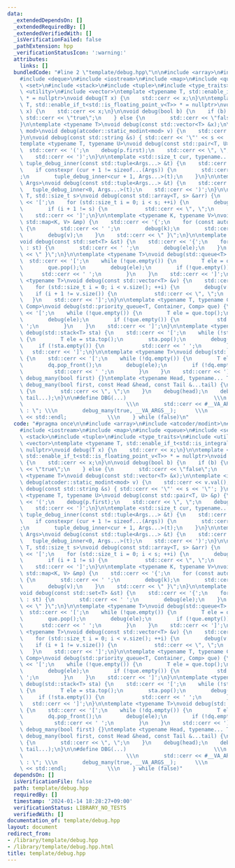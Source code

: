 ```yaml
---
data:
  _extendedDependsOn: []
  _extendedRequiredBy: []
  _extendedVerifiedWith: []
  _isVerificationFailed: false
  _pathExtension: hpp
  _verificationStatusIcon: ':warning:'
  attributes:
    links: []
  bundledCode: "#line 2 \"template/debug.hpp\"\n\n#include <array>\n#include <atcoder/modint>\n\
    #include <deque>\n#include <iostream>\n#include <map>\n#include <queue>\n#include\
    \ <set>\n#include <stack>\n#include <tuple>\n#include <type_traits>\n#include\
    \ <utility>\n#include <vector>\ntemplate <typename T, std::enable_if_t<std::is_integral_v<T>>\
    \ * = nullptr>\nvoid debug(T x) {\n    std::cerr << x;\n}\n\ntemplate <typename\
    \ T, std::enable_if_t<std::is_floating_point_v<T>> * = nullptr>\nvoid debug(T\
    \ x) {\n    std::cerr << x;\n}\n\nvoid debug(bool b) {\n    if (b) {\n       \
    \ std::cerr << \"true\";\n    } else {\n        std::cerr << \"false\";\n    }\n\
    }\n\ntemplate <typename T>\nvoid debug(const std::vector<T> &x);\n\ntemplate <int\
    \ mod>\nvoid debug(atcoder::static_modint<mod> v) {\n    std::cerr << v.val();\n\
    }\n\nvoid debug(const std::string &s) { std::cerr << '\"' << s << '\"'; }\n\n\
    template <typename T, typename U>\nvoid debug(const std::pair<T, U> &p) {\n  \
    \  std::cerr << '(';\n    debug(p.first);\n    std::cerr << \", \";\n    debug(p.second);\n\
    \    std::cerr << ')';\n}\n\ntemplate <std::size_t cur, typename... Args>\nvoid\
    \ tuple_debug_inner(const std::tuple<Args...> &t) {\n    std::cerr << std::get<cur>(t);\n\
    \    if constexpr (cur + 1 != sizeof...(Args)) {\n        std::cerr << \", \"\
    ;\n        tuple_debug_inner<cur + 1, Args...>(t);\n    }\n}\n\ntemplate <typename...\
    \ Args>\nvoid debug(const std::tuple<Args...> &t) {\n    std::cerr << '(';\n \
    \   tuple_debug_inner<0, Args...>(t);\n    std::cerr << ')';\n}\n\ntemplate <typename\
    \ T, std::size_t s>\nvoid debug(const std::array<T, s> &arr) {\n    std::cerr\
    \ << '[';\n    for (std::size_t i = 0; i < s; ++i) {\n        debug(arr[i]);\n\
    \        if (i + 1 != s) {\n            std::cerr << \", \";\n        }\n    }\n\
    \    std::cerr << ']';\n}\n\ntemplate <typename K, typename V>\nvoid debug(const\
    \ std::map<K, V> &mp) {\n    std::cerr << '{';\n    for (const auto [k, v] : mp)\
    \ {\n        std::cerr << ' ';\n        debug(k);\n        std::cerr << ':';\n\
    \        debug(v);\n    }\n    std::cerr << \" }\";\n}\n\ntemplate <typename T>\n\
    void debug(const std::set<T> &st) {\n    std::cerr << '{';\n    for (const T &ele\
    \ : st) {\n        std::cerr << ' ';\n        debug(ele);\n    }\n    std::cerr\
    \ << \" }\";\n}\n\ntemplate <typename T>\nvoid debug(std::queue<T> que) {\n  \
    \  std::cerr << '[';\n    while (!que.empty()) {\n        T ele = que.front();\n\
    \        que.pop();\n        debug(ele);\n        if (!que.empty()) {\n      \
    \      std::cerr << ' ';\n        }\n    }\n    std::cerr << ']';\n}\n\ntemplate\
    \ <typename T>\nvoid debug(const std::vector<T> &v) {\n    std::cerr << '[';\n\
    \    for (std::size_t i = 0; i < v.size(); ++i) {\n        debug(v[i]);\n    \
    \    if (i + 1 != v.size()) {\n            std::cerr << \", \";\n        }\n \
    \   }\n    std::cerr << ']';\n}\n\ntemplate <typename T, typename Container, typename\
    \ Comp>\nvoid debug(std::priority_queue<T, Container, Comp> que) {\n    std::cerr\
    \ << '[';\n    while (!que.empty()) {\n        T ele = que.top();\n        que.pop();\n\
    \        debug(ele);\n        if (!que.empty()) {\n            std::cerr << '\
    \ ';\n        }\n    }\n    std::cerr << ']';\n}\n\ntemplate <typename T>\nvoid\
    \ debug(std::stack<T> sta) {\n    std::cerr << '[';\n    while (!sta.empty())\
    \ {\n        T ele = sta.top();\n        sta.pop();\n        debug(ele);\n   \
    \     if (!sta.empty()) {\n            std::cerr << ' ';\n        }\n    }\n \
    \   std::cerr << ']';\n}\n\ntemplate <typename T>\nvoid debug(std::deque<T> dq)\
    \ {\n    std::cerr << '[';\n    while (!dq.empty()) {\n        T ele = dq.front();\n\
    \        dq.pop_front();\n        debug(ele);\n        if (!dq.empty()) {\n  \
    \          std::cerr << ' ';\n        }\n    }\n    std::cerr << ']';\n}\n\nvoid\
    \ debug_many(bool first) {}\ntemplate <typename Head, typename... Tail>\nvoid\
    \ debug_many(bool first, const Head &head, const Tail &...tail) {\n    if (!first)\
    \ {\n        std::cerr << \", \";\n    }\n    debug(head);\n    debug_many(false,\
    \ tail...);\n}\n\n#define DBG(...)                            \\\n    do {   \
    \                                 \\\n        std::cerr << #__VA_ARGS__ << \"\
    \ : \"; \\\n        debug_many(true, __VA_ARGS__);      \\\n        std::cerr\
    \ << std::endl;             \\\n    } while (false)\n"
  code: "#pragma once\n\n#include <array>\n#include <atcoder/modint>\n#include <deque>\n\
    #include <iostream>\n#include <map>\n#include <queue>\n#include <set>\n#include\
    \ <stack>\n#include <tuple>\n#include <type_traits>\n#include <utility>\n#include\
    \ <vector>\ntemplate <typename T, std::enable_if_t<std::is_integral_v<T>> * =\
    \ nullptr>\nvoid debug(T x) {\n    std::cerr << x;\n}\n\ntemplate <typename T,\
    \ std::enable_if_t<std::is_floating_point_v<T>> * = nullptr>\nvoid debug(T x)\
    \ {\n    std::cerr << x;\n}\n\nvoid debug(bool b) {\n    if (b) {\n        std::cerr\
    \ << \"true\";\n    } else {\n        std::cerr << \"false\";\n    }\n}\n\ntemplate\
    \ <typename T>\nvoid debug(const std::vector<T> &x);\n\ntemplate <int mod>\nvoid\
    \ debug(atcoder::static_modint<mod> v) {\n    std::cerr << v.val();\n}\n\nvoid\
    \ debug(const std::string &s) { std::cerr << '\"' << s << '\"'; }\n\ntemplate\
    \ <typename T, typename U>\nvoid debug(const std::pair<T, U> &p) {\n    std::cerr\
    \ << '(';\n    debug(p.first);\n    std::cerr << \", \";\n    debug(p.second);\n\
    \    std::cerr << ')';\n}\n\ntemplate <std::size_t cur, typename... Args>\nvoid\
    \ tuple_debug_inner(const std::tuple<Args...> &t) {\n    std::cerr << std::get<cur>(t);\n\
    \    if constexpr (cur + 1 != sizeof...(Args)) {\n        std::cerr << \", \"\
    ;\n        tuple_debug_inner<cur + 1, Args...>(t);\n    }\n}\n\ntemplate <typename...\
    \ Args>\nvoid debug(const std::tuple<Args...> &t) {\n    std::cerr << '(';\n \
    \   tuple_debug_inner<0, Args...>(t);\n    std::cerr << ')';\n}\n\ntemplate <typename\
    \ T, std::size_t s>\nvoid debug(const std::array<T, s> &arr) {\n    std::cerr\
    \ << '[';\n    for (std::size_t i = 0; i < s; ++i) {\n        debug(arr[i]);\n\
    \        if (i + 1 != s) {\n            std::cerr << \", \";\n        }\n    }\n\
    \    std::cerr << ']';\n}\n\ntemplate <typename K, typename V>\nvoid debug(const\
    \ std::map<K, V> &mp) {\n    std::cerr << '{';\n    for (const auto [k, v] : mp)\
    \ {\n        std::cerr << ' ';\n        debug(k);\n        std::cerr << ':';\n\
    \        debug(v);\n    }\n    std::cerr << \" }\";\n}\n\ntemplate <typename T>\n\
    void debug(const std::set<T> &st) {\n    std::cerr << '{';\n    for (const T &ele\
    \ : st) {\n        std::cerr << ' ';\n        debug(ele);\n    }\n    std::cerr\
    \ << \" }\";\n}\n\ntemplate <typename T>\nvoid debug(std::queue<T> que) {\n  \
    \  std::cerr << '[';\n    while (!que.empty()) {\n        T ele = que.front();\n\
    \        que.pop();\n        debug(ele);\n        if (!que.empty()) {\n      \
    \      std::cerr << ' ';\n        }\n    }\n    std::cerr << ']';\n}\n\ntemplate\
    \ <typename T>\nvoid debug(const std::vector<T> &v) {\n    std::cerr << '[';\n\
    \    for (std::size_t i = 0; i < v.size(); ++i) {\n        debug(v[i]);\n    \
    \    if (i + 1 != v.size()) {\n            std::cerr << \", \";\n        }\n \
    \   }\n    std::cerr << ']';\n}\n\ntemplate <typename T, typename Container, typename\
    \ Comp>\nvoid debug(std::priority_queue<T, Container, Comp> que) {\n    std::cerr\
    \ << '[';\n    while (!que.empty()) {\n        T ele = que.top();\n        que.pop();\n\
    \        debug(ele);\n        if (!que.empty()) {\n            std::cerr << '\
    \ ';\n        }\n    }\n    std::cerr << ']';\n}\n\ntemplate <typename T>\nvoid\
    \ debug(std::stack<T> sta) {\n    std::cerr << '[';\n    while (!sta.empty())\
    \ {\n        T ele = sta.top();\n        sta.pop();\n        debug(ele);\n   \
    \     if (!sta.empty()) {\n            std::cerr << ' ';\n        }\n    }\n \
    \   std::cerr << ']';\n}\n\ntemplate <typename T>\nvoid debug(std::deque<T> dq)\
    \ {\n    std::cerr << '[';\n    while (!dq.empty()) {\n        T ele = dq.front();\n\
    \        dq.pop_front();\n        debug(ele);\n        if (!dq.empty()) {\n  \
    \          std::cerr << ' ';\n        }\n    }\n    std::cerr << ']';\n}\n\nvoid\
    \ debug_many(bool first) {}\ntemplate <typename Head, typename... Tail>\nvoid\
    \ debug_many(bool first, const Head &head, const Tail &...tail) {\n    if (!first)\
    \ {\n        std::cerr << \", \";\n    }\n    debug(head);\n    debug_many(false,\
    \ tail...);\n}\n\n#define DBG(...)                            \\\n    do {   \
    \                                 \\\n        std::cerr << #__VA_ARGS__ << \"\
    \ : \"; \\\n        debug_many(true, __VA_ARGS__);      \\\n        std::cerr\
    \ << std::endl;             \\\n    } while (false)"
  dependsOn: []
  isVerificationFile: false
  path: template/debug.hpp
  requiredBy: []
  timestamp: '2024-01-14 18:28:27+09:00'
  verificationStatus: LIBRARY_NO_TESTS
  verifiedWith: []
documentation_of: template/debug.hpp
layout: document
redirect_from:
- /library/template/debug.hpp
- /library/template/debug.hpp.html
title: template/debug.hpp
---
```

